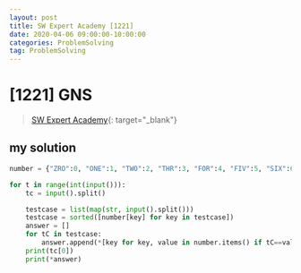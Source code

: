 ```yaml
---
layout: post
title: SW Expert Academy [1221]
date: 2020-04-06 09:00:00-10:00:00
categories: ProblemSolving
tag: ProblemSolving
---
```


# [1221] GNS
> [SW Expert Academy](https://swexpertacademy.com/main/main.do){: target="_blank"}

## my solution
```python
number = {"ZRO":0, "ONE":1, "TWO":2, "THR":3, "FOR":4, "FIV":5, "SIX":6, "SVN":7, "EGT":8, "NIN":9}

for t in range(int(input())):
    tc = input().split()

    testcase = list(map(str, input().split()))
    testcase = sorted([number[key] for key in testcase])
    answer = []
    for tC in testcase:
        answer.append(*[key for key, value in number.items() if tC==value])
    print(tc[0])
    print(*answer)
```
